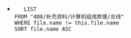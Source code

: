 *   
    ```dataview
	   LIST
	FROM "408/补充资料/计算机组成原理/总线"
	WHERE file.name != this.file.name
	SORT file.name ASC
    ```
